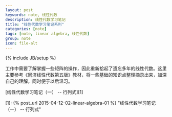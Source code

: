 ```yaml
---
layout: post
keywords: note, 线性代数
description: 线性代数学习笔记
title: "线性代数学习笔记系列"
categories: [note]
tags: [note, linear algebra, 线性代数]
group: note
icon: file-alt
---
```

{% include JB/setup %}

工作中需要了解掌握一些矩阵的操作，因此重新拾起了遗忘多年的线性代数。这里主要参考《同济线性代数第五版》教材，将一些基础的知识点整理摘录出来，加深自己的理解，同时便于以后温习。

[线性代数学习笔记（一） -- 行列式][1]

[1]: {% post_url 2015-04-12-02-linear-algebra-01 %} "线性代数学习笔记（一） -- 行列式"